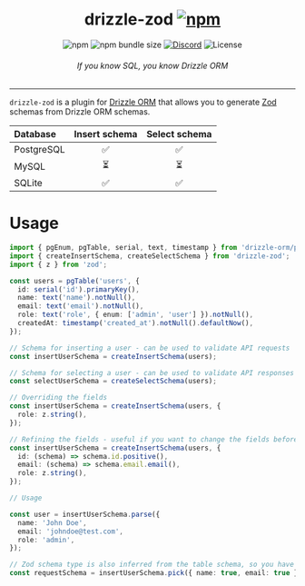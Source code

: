 <div align='center'>
<h1>drizzle-zod <a href=''><img alt='npm' src='https://img.shields.io/npm/v/drizzle-zod?label='></a></h1>
<img alt='npm' src='https://img.shields.io/npm/dm/drizzle-zod'>
<img alt='npm bundle size' src='https://img.shields.io/bundlephobia/min/drizzle-zod'>
<a href='https://discord.gg/yfjTbVXMW4'><img alt='Discord' src='https://img.shields.io/discord/1043890932593987624'></a>
<img alt='License' src='https://img.shields.io/npm/l/drizzle-zod'>
<h6><i>If you know SQL, you know Drizzle ORM</i></h6>
<hr />
</div>

`drizzle-zod` is a plugin for [Drizzle ORM](https://github.com/drizzle-team/drizzle-orm) that allows you to generate [Zod](https://zod.dev/) schemas from Drizzle ORM schemas.

| Database   | Insert schema | Select schema |
|:-----------|:-------------:|:-------------:|
| PostgreSQL |       ✅       |       ✅       |
| MySQL      |       ⏳       |       ⏳       |
| SQLite     |       ✅       |       ✅       |

# Usage

```ts
import { pgEnum, pgTable, serial, text, timestamp } from 'drizzle-orm/pg-core';
import { createInsertSchema, createSelectSchema } from 'drizzle-zod';
import { z } from 'zod';

const users = pgTable('users', {
  id: serial('id').primaryKey(),
  name: text('name').notNull(),
  email: text('email').notNull(),
  role: text('role', { enum: ['admin', 'user'] }).notNull(),
  createdAt: timestamp('created_at').notNull().defaultNow(),
});

// Schema for inserting a user - can be used to validate API requests
const insertUserSchema = createInsertSchema(users);

// Schema for selecting a user - can be used to validate API responses
const selectUserSchema = createSelectSchema(users);

// Overriding the fields
const insertUserSchema = createInsertSchema(users, {
  role: z.string(),
});

// Refining the fields - useful if you want to change the fields before they become nullable/optional in the final schema
const insertUserSchema = createInsertSchema(users, {
  id: (schema) => schema.id.positive(),
  email: (schema) => schema.email.email(),
  role: z.string(),
});

// Usage

const user = insertUserSchema.parse({
  name: 'John Doe',
  email: 'johndoe@test.com',
  role: 'admin',
});

// Zod schema type is also inferred from the table schema, so you have full type safety
const requestSchema = insertUserSchema.pick({ name: true, email: true });
```

